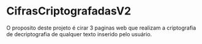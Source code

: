 # CifrasCriptografadasV2
O proposito deste projeto é cirar 3 paginas web que realizam a criptografia de decriptografia de qualquer texto inserido pelo usuário.

